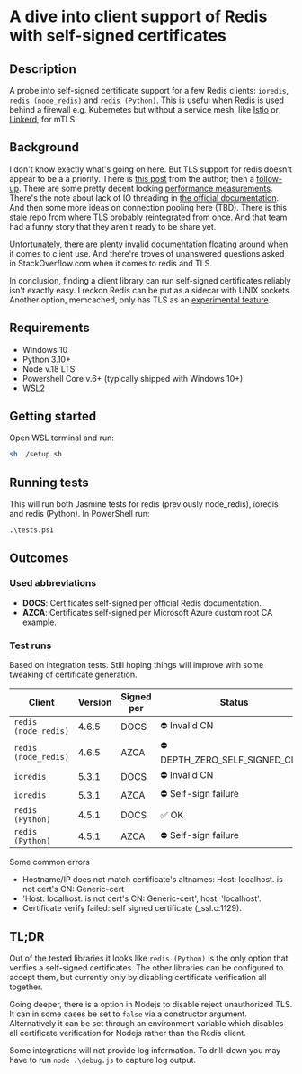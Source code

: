 # A dive into client support of Redis with self-signed certificates

## Description
A probe into self-signed certificate support for a few Redis clients: `ioredis`, `redis (node_redis)` and `redis (Python)`.
This is useful when Redis is used behind a firewall e.g. Kubernetes but without a service mesh, like
[Istio](https://istio.io/latest/about/service-mesh/) or [Linkerd](https://linkerd.io/), for mTLS.

## Background 
I don't know exactly what's going on here. But TLS support for redis doesn't appear to be a a priority. There is [this
post](http://antirez.com/news/96) from the author; then a [follow-up](http://antirez.com/news/118). There are some
pretty decent looking [performance measurements](https://github.com/redis/redis/issues/7595). There's the note about
lack of IO threading in [the official documentation](https://redis.io/docs/management/security/encryption/). And then 
some more ideas on connection pooling here (TBD). There is this [stale repo](https://github.com/josiahcarlson/redis-tls)
from where TLS probably reintegrated from once. And that team had a funny story that they aren't ready to be share yet.

Unfortunately, there are plenty invalid documentation floating around when it comes to client use. And there're troves
of unanswered questions asked in StackOverflow.com when it comes to redis and TLS. 

In conclusion, finding a client library can run self-signed certificates reliably isn't exactly easy. I reckon Redis
can be put as a sidecar with UNIX sockets. Another option, memcached, only has TLS as an
[experimental feature](https://github.com/memcached/memcached/wiki/TLS).

## Requirements
- Windows 10
- Python 3.10+
- Node v.18 LTS
- Powershell Core v.6+ (typically shipped with Windows 10+)
- WSL2

## Getting started
Open WSL terminal and run:

```zsh
sh ./setup.sh
```

## Running tests
This will run both Jasmine tests for redis (previously node_redis), ioredis and redis (Python). In PowerShell run:

```pwsh
.\tests.ps1
```

## Outcomes
### Used abbreviations
- **DOCS**: Certificates self-signed per official Redis documentation.
- **AZCA**: Certificates self-signed per Microsoft Azure custom root CA example.

### Test runs
Based on integration tests. Still hoping things will improve with some tweaking of certificate generation.

| Client | Version | Signed per | Status |
|------|------|------|------|
| `redis (node_redis)` | 4.6.5 | DOCS | ⛔ Invalid CN |
| `redis (node_redis)` | 4.6.5 | AZCA  | ⛔ DEPTH_ZERO_SELF_SIGNED_CERT |
| `ioredis` | 5.3.1 | DOCS | ⛔ Invalid CN |
| `ioredis` | 5.3.1 | AZCA   | ⛔ Self-sign failure |
| `redis (Python)` | 4.5.1 | DOCS | ✅ OK |
| `redis (Python)` | 4.5.1 | AZCA | ⛔ Self-sign failure |

Some common errors
- Hostname/IP does not match certificate's altnames: Host: localhost. is not cert's CN: Generic-cert
- 'Host: localhost. is not cert's CN: Generic-cert', host: 'localhost'.
- Certificate verify failed: self signed certificate (_ssl.c:1129).

## TL;DR
Out of the tested libraries it looks like `redis (Python)` is the only option that verifies a self-signed certificates.
The other libraries can be configured to accept them, but currently only by disabling certificate verification all
together.

Going deeper, there is a option in Nodejs to disable reject unauthorized TLS. It can in some cases be set to `false` via
a constructor argument. Alternatively it can be set through an environment variable which disables all certificate
verification for Nodejs rather than the Redis client.

Some integrations will not provide log information. To drill-down you may have to run `node .\debug.js` to capture log
output.